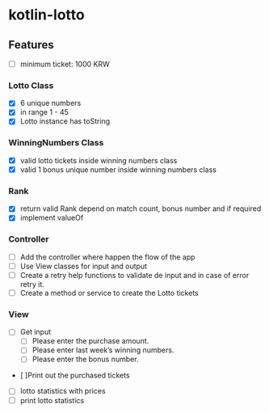 # kotlin-lotto

## Features

- [ ] minimum ticket: 1000 KRW
### Lotto Class
- [x] 6 unique numbers
- [x] in range 1 - 45 
- [x] Lotto instance has toString
### WinningNumbers Class
- [x] valid lotto tickets inside winning numbers class
- [x] valid 1 bonus unique number inside winning numbers class

### Rank
- [x] return valid Rank depend on match count, bonus number and if required
- [x] implement valueOf

### Controller
- [ ] Add the controller where happen the flow of the app
- [ ] Use View classes for input and output
- [ ] Create a retry help functions to validate de input and in case of error retry it.
- [ ] Create a method or service to create the Lotto tickets

### View
- [ ] Get input
  - [ ] Please enter the purchase amount.
  - [ ] Please enter last week’s winning numbers.
  - [ ] Please enter the bonus number.
- [ ]Print out the purchased tickets


- [ ] lotto statistics with prices
- [ ] print lotto statistics
